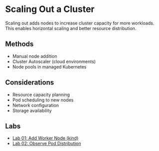 # Scaling Out a Cluster

Scaling out adds nodes to increase cluster capacity for more workloads. This enables horizontal scaling and better resource distribution.

## Methods

- Manual node addition
- Cluster Autoscaler (cloud environments)
- Node pools in managed Kubernetes

## Considerations

- Resource capacity planning
- Pod scheduling to new nodes
- Network configuration
- Storage availability

## Labs

- [Lab 01: Add Worker Node (kind)](labs/lab-01.md)
- [Lab 02: Observe Pod Distribution](labs/lab-02.md)
